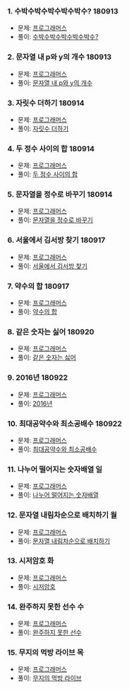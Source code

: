 ### 1. 수박수박수박수박수박수? 180913
- 문제: [프로그래머스](https://programmers.co.kr/learn/courses/30/lessons/12922)
- 풀이: [수박수박수박수박수박수?](https://gist.github.com/developersoom/940febbf354650982fe376374d6011e5)

### 2. 문자열 내 p와 y의 개수 180913
- 문제: [프로그래머스](https://programmers.co.kr/learn/courses/30/lessons/12916)
- 풀이: [문자열 내 p와 y의 개수](https://gist.github.com/developersoom/b5d3c5a9985427b07d16c7703ae167da)

### 3. 자릿수 더하기 180914
- 문제: [프로그래머스](https://programmers.co.kr/learn/courses/30/lessons/12931?language=javascript)
- 풀이: [자릿수 더하기](https://gist.github.com/developersoom/5b30161544d09a3d478efc8bc8e9ac2b)

### 4. 두 정수 사이의 합 180914
- 문제: [프로그래머스](https://programmers.co.kr/learn/courses/30/lessons/12912?language=javascript)
- 풀이: [두 정수 사이의 합](https://gist.github.com/developersoom/a84ba0d4192b404cfd2e454f728f01ba)

### 5. 문자열을 정수로 바꾸기 180914
- 문제: [프로그래머스](https://programmers.co.kr/learn/courses/30/lessons/12925)
- 풀이: [문자열을 정수로 바꾸기](https://gist.github.com/developersoom/de556d8ef577a5d98c247293d2ecdf80)

### 6. 서울에서 김서방 찾기 180917
- 문제: [프로그래머스](https://programmers.co.kr/learn/courses/30/lessons/12919)
- 풀이: [서울에서 김서방 찾기](https://gist.github.com/developersoom/f4e044ba32ca3dd35cb086441493e3a4)

### 7. 약수의 합 180917
- 문제: [프로그래머스](https://programmers.co.kr/learn/courses/30/lessons/12928?language=javascript)
- 풀이: [약수의 합](https://gist.github.com/developersoom/f717ecd4e753e86ffc649b1db3a63ad1)

### 8. 같은 숫자는 싫어 180920
- 문제: [프로그래머스](https://programmers.co.kr/learn/courses/30/lessons/12906)
- 풀이: [같은 숫자는 싫어](https://gist.github.com/developersoom/3944febcfeb8509aa906af5b308a3e6f)

### 9. 2016년 180922
- 문제: [프로그래머스](https://programmers.co.kr/learn/courses/30/lessons/12901?language=javascript)
- 풀이: [2016년](https://gist.github.com/developersoom/b5fabbd75d15c56be943077747edbd3f)

### 10. 최대공약수와 최소공배수 180922
- 문제: [프로그래머스](https://programmers.co.kr/learn/courses/30/lessons/12940?language=javascript)
- 풀이: [최대공약수와 최소공배수](https://gist.github.com/developersoom/40c8a776b029cafffadca035eaeacc25)

### 11. 나누어 떨어지는 숫자배열 일
- 문제: [프로그래머스](https://programmers.co.kr/learn/courses/30/lessons/12910?language=javascript)
- 풀이: [나누어 떨어지는 숫자배열]()

### 12. 문자열 내림차순으로 배치하기 월 
- 문제: [프로그래머스](https://programmers.co.kr/learn/courses/30/lessons/12917?language=javascript)
- 풀이: [문자열 내림차순으로 배치하기]()

### 13. 시저암호 화
- 문제: [프로그래머스](https://programmers.co.kr/learn/courses/30/lessons/12926?language=javascript)
- 풀이: [시저암호]()

### 14. 완주하지 못한 선수 수
- 문제: [프로그래머스](https://programmers.co.kr/learn/courses/30/lessons/42576)
- 풀이: [완주하지 못한 선수]()

### 15. 무지의 먹방 라이브 목 
- 문제: [프로그래머스](https://programmers.co.kr/learn/courses/30/lessons/42891?language=javascript)
- 풀이: [무지의 먹방 라이브]()
